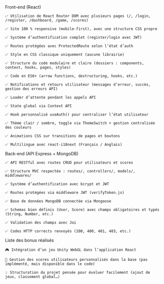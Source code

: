 Front-end (React)

    ✅ Utilisation de React Router DOM avec plusieurs pages (/, /login, /register, /dashboard, /game, /scores)

    ✅ Site 100 % responsive (mobile-first), avec une structure CSS propre

    ✅ Système d’authentification complet (register/login avec JWT)

    ✅ Routes protégées avec ProtectedRoute selon l’état d’auth

    ✅ Style en CSS classique uniquement (aucune librairie)

    ✅ Structure du code modulaire et claire (dossiers : components, context, hooks, pages, styles)

    ✅ Code en ES6+ (arrow functions, destructuring, hooks, etc.)

    ✅ Notifications et retours utilisateur (messages d’erreur, succès, gestion des erreurs API)

    ✅ Loader d’attente pendant les appels API

    ✅ State global via Context API

    ✅ Hook personnalisé useAuth() pour centraliser l’état utilisateur

    ✅ Thème clair / sombre, toggle via ThemeSwitch + gestion centralisée des couleurs

    ✅ Animations CSS sur transitions de pages et boutons

    ✅ Multilingue avec react-i18next (Français / Anglais)

Back-end (API Express + MongoDB)

    ✅ API RESTful avec routes CRUD pour utilisateurs et scores

    ✅ Structure MVC respectée : routes/, controllers/, models/, middlewares/

    ✅ Système d’authentification avec bcrypt et JWT

    ✅ Routes protégées via middleware JWT (verifyToken.js)

    ✅ Base de données MongoDB connectée via Mongoose

    ✅ Schemas bien définis (User, Score) avec champs obligatoires et typés (String, Number, etc.)

    ✅ Validation des champs avec Joi

    ✅ Codes HTTP corrects renvoyés (200, 400, 401, 403, etc.)

Liste des bonus réalisés

    🎮 Intégration d’un jeu Unity WebGL dans l’application React

    🎯 Gestion des scores utilisateurs personnalisés dans la base (pas implémenté, mais disponible dans le code)

    💡 Structuration du projet pensée pour évoluer facilement (ajout de jeux, classement global…)